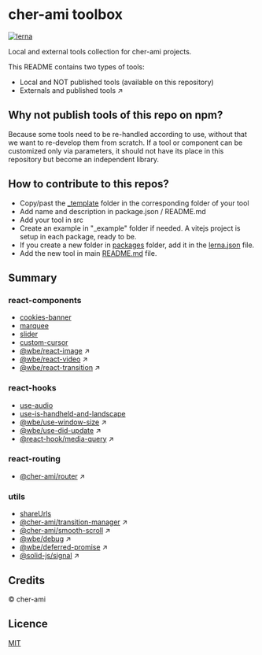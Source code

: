 # cher-ami toolbox

[![lerna](https://img.shields.io/badge/maintained%20with-lerna-cc00ff.svg)](https://lerna.js.org/)

Local and external tools collection for cher-ami projects. 

This README contains two types of tools:

- Local and NOT published tools (available on this repository)
- Externals and published tools ↗

## Why not publish tools of this repo on npm?

Because some tools need to be re-handled according to use, without that we want to re-develop them from scratch.
If a tool or component can be customized only via parameters, it should not have its place in this repository but become an independent library.

## How to contribute to this repos?

- Copy/past the [\_template](template) folder in the corresponding folder of your tool
- Add name and description in package.json / README.md
- Add your tool in src
- Create an example in "\_example" folder if needed. A vitejs project is setup in each package, ready to be.
- If you create a new folder in [packages](packages) folder, add it in the [lerna.json](lerna.json) file.
- Add the new tool in main [README.md](README.md) file.

## Summary

### react-components

- [cookies-banner](packages/react-components/cookies-banner)
- [marquee](packages/react-components/marquee)
- [slider](packages/react-components/slider)
- [custom-cursor](packages/react-components/custom-cursor)
- [@wbe/react-image](https://github.com/willybrauner/react-libraries/tree/main/packages/react-components/react-image) ↗
- [@wbe/react-video](https://github.com/willybrauner/react-libraries/tree/main/packages/react-components/react-video) ↗
- [@wbe/react-transition](https://github.com/willybrauner/react-libraries/tree/main/packages/react-components/react-transition) ↗

### react-hooks

- [use-audio](packages/react-hooks/use-audio)
- [use-is-handheld-and-landscape](packages/react-hooks/use-is-handheld-and-landscape)
- [@wbe/use-window-size](https://github.com/willybrauner/react-libraries/tree/main/packages/react-hooks/use-window-size) ↗
- [@wbe/use-did-update](https://github.com/willybrauner/react-libraries/tree/main/packages/react-hooks/use-did-update) ↗
- [@react-hook/media-query](https://github.com/jaredLunde/react-hook/tree/master/packages/media-query) ↗

### react-routing

- [@cher-ami/router](https://github.com/cher-ami/router) ↗

### utils

- [shareUrls](packages/social/shareUrls.ts)
- [@cher-ami/transition-manager](https://github.com/cher-ami/transitions-manager) ↗
- [@cher-ami/smooth-scroll](https://github.com/cher-ami/smooth-scroll) ↗
- [@wbe/debug](https://github.com/willybrauner/debug) ↗
- [@wbe/deferred-promise](https://github.com/willybrauner/deferred-promise) ↗
- [@solid-js/signal](https://github.com/solid-js/solid/tree/master/libraries/iso-signal) ↗


## Credits

© cher-ami

## Licence

[MIT](LICENSE)
